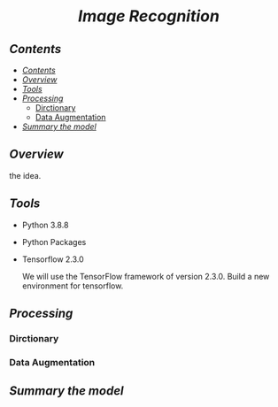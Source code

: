 # <center>_Image Recognition_</center>

## _Contents_

  - [_Contents_](#Contents)
  - [_Overview_](#Overview)
  - [_Tools_](#Tools)
  - [_Processing_](#Processing)
    - [Dirctionary](#Dirctionary)
    - [Data Augmentation](#Data-Augmentation)
  - [_Summary the model_](#Summary-the-model)
  
  
    
## _Overview_

the idea. 


## _Tools_

- Python 3.8.8  

- Python Packages

- Tensorflow 2.3.0  

    We will use the TensorFlow framework of version 2.3.0. Build a new environment for tensorflow.
    


## _Processing_

### Dirctionary

### Data Augmentation

## _Summary the model_

